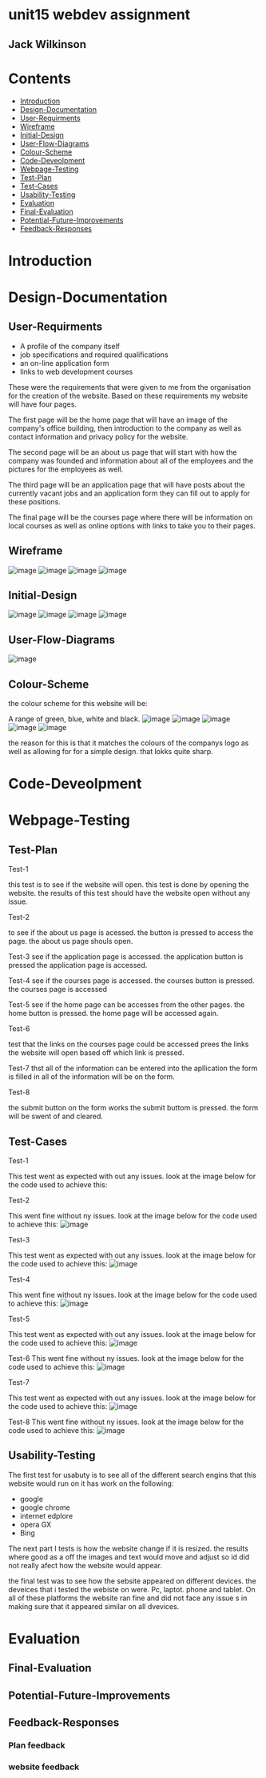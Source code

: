# unit15 webdev assignment
## Jack Wilkinson

# Contents
- [Introduction](#Introduction)
- [Design-Documentation](#Design-Documentation)
- [User-Requirments](#User-Requirments)
- [Wireframe](#Wireframe)
- [Initial-Design](#Initial-Design)
- [User-Flow-Diagrams](#User-Flow-Diagrams)
- [Colour-Scheme](#Colour-Scheme)
- [Code-Deveolpment](#Code-Deveolpment)
- [Webpage-Testing](#Webpage-Testing)
- [Test-Plan](#Test-Plan)
- [Test-Cases](#Test-Cases)
- [Usability-Testing](#Userbility-Testing)
- [Evaluation](#Evaluation)
- [Final-Evaluation](#Final-Evaluation)
- [Potential-Future-Improvements](#Potential-Future-Improvements)
- [Feedback-Responses](#Feedback-Responses)

# Introduction
# Design-Documentation
## User-Requirments

- A profile of the company itself
- job specifications and required qualifications
- an on-line application form
- links to web development courses

These were the requirements that were given to me from the organisation for the creation of the website. Based on these requirements my website will have four pages. 

The first page will be the home page that will have an image of the company's office building, then introduction to the company as well as contact information and privacy policy for the website. 

The second page will be an about us page that will start with how the company was founded and information about all of the employees and the pictures for the employees as well.

The third page will be an application page that will have posts about the currently vacant jobs and an application form they can fill out to apply for these positions. 

 The final page will be the courses page where there will be information on local courses as well as online options with links to take you to their pages.


## Wireframe
![image](https://github.com/user-attachments/assets/db8e477e-66a2-43b3-b353-d7282ea00378)
![image](https://github.com/user-attachments/assets/7c51936e-57af-4eb6-abfd-2f50c4d51512)
![image](https://github.com/user-attachments/assets/a97e4277-235b-4eb5-849f-5970fa03386a)
![image](https://github.com/user-attachments/assets/8e5c908e-bb75-4455-a895-f20ac1f80be5)


## Initial-Design 
![image](https://github.com/user-attachments/assets/59e38ee9-dbe6-4373-81bc-dd7697ca3abe)
![image](https://github.com/user-attachments/assets/a0a48ceb-bfb0-4c7b-88e8-f66c6e9a0532)
![image](https://github.com/user-attachments/assets/9345d460-cb49-4656-ad62-5df6eb857d6c)
![image](https://github.com/user-attachments/assets/2b564ce9-b001-41c6-80d2-fce45086d9a0)



## User-Flow-Diagrams
![image](https://github.com/user-attachments/assets/a122bff5-5da2-47c1-8688-e7d72564de94)


## Colour-Scheme
the colour scheme for this website will be:  

A range of green, blue, white and black.
![image](https://github.com/user-attachments/assets/c40d7667-e069-4409-8b04-5e8459a84365)
![image](https://github.com/user-attachments/assets/bd0a6682-75f4-43b3-a8d5-78b867f1a34b)
![image](https://github.com/user-attachments/assets/0854273a-de1c-4575-879c-3a9adfcf5083)
![image](https://github.com/user-attachments/assets/e16dcc96-9b66-4bca-b5ec-41924e6491dd)
![image](https://github.com/user-attachments/assets/c27c941f-d659-4d24-b85a-0b4b8eff8fc0)


the reason for this is that it matches the colours of the companys logo  as well as allowing for for a simple design. that lokks quite sharp.

# Code-Deveolpment
# Webpage-Testing
## Test-Plan

Test-1

this test is to see if the website will open.
this test is done by opening the website.
the results of this test should have the website open without any issue.

Test-2

to see if the about us page is acessed.
the button is pressed to access the page.
the about us page shouls open.

Test-3
see if the application page is accessed.
the application button is pressed
the application page is accessed.

Test-4
see if the courses page is accessed.
the courses button is pressed.
the courses page is accessed

Test-5
see if the home page can be accesses from the other pages.
the home button is pressed.
the home page will be accessed again.

Test-6

test that the links on the courses page could be accessed
prees the links
the website will open based off which link is pressed.

Test-7
thst all of the information can be entered into the apllication
the form is filled in 
all of the information will be on the form.

Test-8

the submit button on the form works
the submit buttom is pressed.
the form will be swent of and cleared.

## Test-Cases

Test-1

This test went as expected with out any issues.
look at the image below for the code used to achieve this:

Test-2

This went fine without ny issues.
look at the image below for the code used to achieve this:
![image](https://github.com/user-attachments/assets/6d0e5725-e05b-4074-a3c6-42ceb43044dc)

Test-3

This test went as expected with out any issues.
look at the image below for the code used to achieve this:
![image](https://github.com/user-attachments/assets/9c5ee25d-f60c-4349-8db3-7d3e4dadea46)

Test-4 

This went fine without ny issues.
look at the image below for the code used to achieve this:
![image](https://github.com/user-attachments/assets/54a1779e-c897-4982-8f3a-24f9e88a721c)

Test-5

This test went as expected with out any issues.
look at the image below for the code used to achieve this:
![image](https://github.com/user-attachments/assets/b022090e-1f58-403a-b5d2-bbe50d7d1ea8)

Test-6
This went fine without ny issues.
look at the image below for the code used to achieve this:
![image](https://github.com/user-attachments/assets/2c298ea4-8126-484d-9325-7e2413647f40)

Test-7

This test went as expected with out any issues.
look at the image below for the code used to achieve this:
![image](https://github.com/user-attachments/assets/05003d68-50a6-4c21-a91e-eaeb77dbb317)

Test-8
This went fine without ny issues.
look at the image below for the code used to achieve this:
![image](https://github.com/user-attachments/assets/ffe1296c-3479-4184-ab77-2b4cfeac6277)


## Usability-Testing

The first test for usabuty is to see all of the different search engins that this website would run on
it has work on the following:
- google
- google chrome
- internet edplore
- opera GX
- Bing

The next part I tests is how the website change if it is resized.
the results where good as a off the images and text would move and adjust so id did not really afect how the website would appear.

the final test was to see how the sebsite appeared on different devices.
the deveices that i tested the webiste on were. Pc, laptot. phone and tablet.
On all of these platforms the website ran fine and did not face any issue s in making sure that it appeared similar on all dvevices.

# Evaluation 
## Final-Evaluation
## Potential-Future-Improvements 
## Feedback-Responses
### Plan feedback
### website feedback
